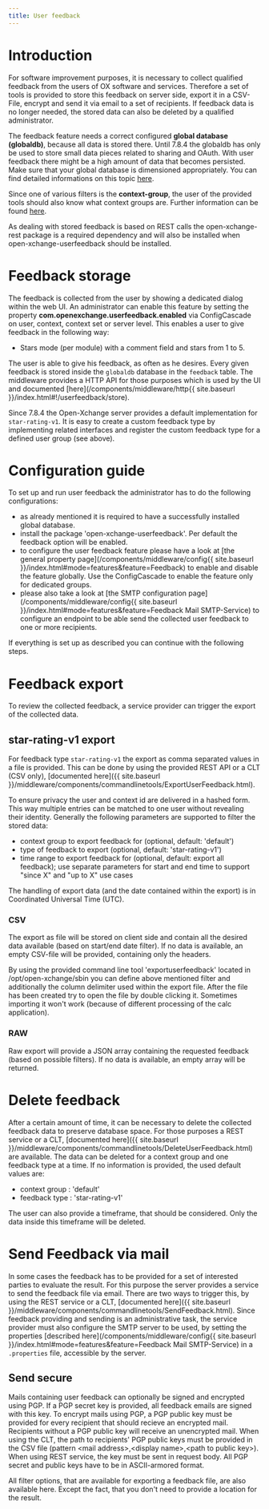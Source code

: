 ```yaml
---
title: User feedback
---
```


# Introduction

For software improvement purposes, it is necessary to collect qualified feedback from the users of OX software and services. Therefore a set of tools is provided to store this feedback on server side, export it in a CSV-File, encrypt and send it via email to a set of recipients. If feedback data is no longer needed, the stored data can also be deleted by a qualified administrator.

The feedback feature needs a correct configured **global database (globaldb)**, because all data is stored there. Until 7.8.4 the globaldb has only be used to store small data pieces related to sharing and OAuth. With user feedback there might be a high amount of data that becomes persisted. Make sure that your global database is dimensioned appropriately. You can find detailed informations on this topic [here](https://oxpedia.org/wiki/index.php?title=AppSuite:CrossContextDatabase). 

Since one of various filters is the **context-group**, the user of the provided tools should also know what context groups are. Further information can be found [here](https://oxpedia.org/wiki/index.php?title=AppSuite:CrossContextDatabase).

As dealing with stored feedback is based on REST calls the open-xchange-rest package is a required dependency and will also be installed when open-xchange-userfeedback should be installed.

# Feedback storage
The feedback is collected from the user by showing a dedicated dialog within the web UI. An administrator can enable this feature by setting the property **com.openexchange.userfeedback.enabled** via ConfigCascade on user, context, context set or server level. This enables a user to give feedback in the following way:

* Stars mode (per module) with a comment field and stars from 1 to 5.

The user is able to give his feedback, as often as he desires. Every given feedback is stored inside the <code>globaldb</code> database in the <code>feedback</code> table. The middleware provides a HTTP API for those purposes which is used by the UI and documented [here](/components/middleware/http{{ site.baseurl }}/index.html#!/userfeedback/store).

Since 7.8.4 the Open-Xchange server provides a default implementation for <code>star-rating-v1</code>. It is easy to create a custom feedback type by implementing related interfaces and register the custom feedback type for a defined user group (see above).

# Configuration guide

To set up and run user feedback the administrator has to do the following configurations:

* as already mentioned it is required to have a successfully installed global database.
* install the package 'open-xchange-userfeedback'. Per default the feedback option will be enabled. 
* to configure the user feedback feature please have a look at [the general property page](/components/middleware/config{{ site.baseurl }}/index.html#mode=features&feature=Feedback) to enable and disable the feature globally. Use the ConfigCascade to enable the feature only for dedicated groups. 
* please also take a look at [the SMTP configuration page](/components/middleware/config{{ site.baseurl }}/index.html#mode=features&feature=Feedback Mail SMTP-Service) to configure an endpoint to be able send the collected user feedback to one or more recipients.

If everything is set up as described you can continue with the following steps.

# Feedback export
To review the collected feedback, a service provider can trigger the export of the collected data. 

## star-rating-v1 export

For feedback type <code>star-rating-v1</code> the export as comma separated values in a file is provided. This can be done by using the provided REST API or a CLT (CSV only), [documented here]({{ site.baseurl }}/middleware/components/commandlinetools/ExportUserFeedback.html). 

To ensure privacy the user and context id are delivered in a hashed form. This way multiple entries can be matched to one user without revealing their identity. Generally the following parameters are supported to filter the stored data:

* context group to export feedback for (optional, default: 'default')
* type of feedback to export (optional, default: 'star-rating-v1')
* time range to export feedback for (optional, default: export all feedback); use separate parameters for start and end time to support "since X" and "up to X" use cases

The handling of export data (and the date contained within the export) is in Coordinated Universal Time (UTC). 

### CSV 

The export as file will be stored on client side and contain all the desired data available (based on start/end date filter). If no data is available, an empty CSV-file will be provided, containing only the headers. 

By using the provided command line tool 'exportuserfeedback' located in /opt/open-xchange/sbin you can define above mentioned filter and additionally the column delimiter used within the export file. After the file has been created try to open the file by double clicking it. Sometimes importing it won't work (because of different processing of the calc application). 

### RAW 

Raw export will provide a JSON array containing the requested feedback (based on possible filters). If no data is available, an empty array will be returned.


# Delete feedback
After a certain amount of time, it can be necessary to delete the collected feedback data to preserve database space. For those purposes a REST service or a CLT, [documented here]({{ site.baseurl }}/middleware/components/commandlinetools/DeleteUserFeedback.html) are available. The data can be deleted for a context group and one feedback type at a time. If no information is provided, the used default values are:

* context group : 'default'
* feedback type : 'star-rating-v1'

The user can also provide a timeframe, that should be considered. Only the data inside this timeframe will be deleted.

# Send Feedback via mail
In some cases the feedback has to be provided for a set of interested parties to evaluate the result. For this purpose the server provides a service to send the feedback file via email. There are two ways to trigger this, by using the REST service or a CLT, [documented here]({{ site.baseurl }}/middleware/components/commandlinetools/SendFeedback.html). Since feedback providing and sending is an administrative task, the service provider must also configure the SMTP server to be used, by setting the properties [described here](/components/middleware/config{{ site.baseurl }}/index.html#mode=features&feature=Feedback Mail SMTP-Service) in a <code>.properties</code> file, accessible by the server.

## Send secure

Mails containing user feedback can optionally be signed and encrypted using PGP. If a PGP secret key is provided, all feedback emails are signed with this key. To encrypt mails using PGP, a PGP public key must be provided for every recipient that should recieve an encrypted mail. Recipients without a PGP public key will receive an unencrypted mail. When using the CLT, the path to recipients' PGP public keys must be provided in the CSV file (pattern &lt;mail address&gt;,&lt;display name&gt;,&lt;path to public key&gt;). When using REST service, the key must be sent in request body. All PGP secret and public keys have to be in ASCII-armored format.

All filter options, that are available for exporting a feedback file, are also available here. Except the fact, that you don't need to provide a location for the result.

